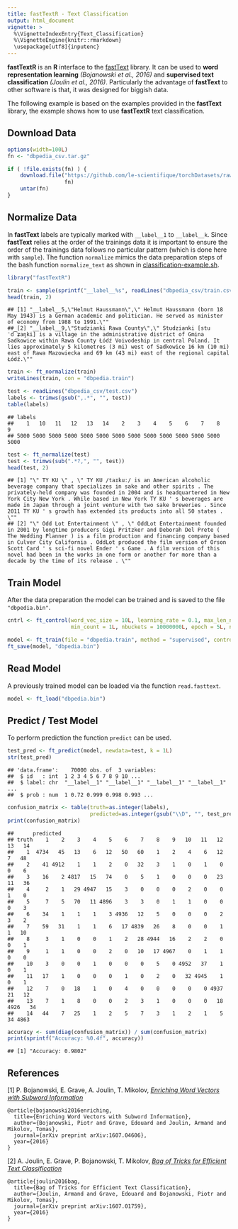 ```yaml
---
title: fastTextR - Text Classification
output: html_document
vignette: >
  %\VignetteIndexEntry{Text_Classification}
  %\VignetteEngine{knitr::rmarkdown}
  \usepackage[utf8]{inputenc}
---
```


**fastTextR** is an **R** interface to the [fastText](https://github.com/facebookresearch/fastText)
library. It can be used to **word representation learning** *(Bojanowski et al., 2016)* and 
**supervised text classification** *(Joulin et al., 2016)*.
Particularly the advantage of **fastText** to other software is that, 
it was designed for biggish data.

The following example is based on the examples provided in the **fastText** library, 
the example shows how to use **fastTextR** text classification.

## Download Data    

```r
options(width=100L)
fn <- "dbpedia_csv.tar.gz"

if ( !file.exists(fn) ) {
    download.file("https://github.com/le-scientifique/torchDatasets/raw/master/dbpedia_csv.tar.gz",
                  fn)
    untar(fn)
}
```

## Normalize Data
In **fastText** labels are typically marked with `__label__1` to `__label__k`.
Since **fastText** relies at the order of the trainings data it is important
to ensure the order of the trainings data follows no particular pattern
(which is done here with `sample`). The function `normalize` mimics
the data preparation steps of the bash function `normalize_text`
as shown in 
[classification-example.sh](https://github.com/facebookresearch/fastText/blob/master/classification-example.sh).


```r
library("fastTextR")

train <- sample(sprintf("__label__%s", readLines("dbpedia_csv/train.csv")))
head(train, 2)
```

```
## [1] "__label__5,\"Helmut Haussmann\",\" Helmut Haussmann (born 18 May 1943) is a German academic and politician. He served as minister of economy from 1988 to 1991.\""                                                                                                                                                                              
## [2] "__label__9,\"Studzianki Rawa County\",\" Studzianki [stuˈd͡ʑaŋki] is a village in the administrative district of Gmina Sadkowice within Rawa County Łódź Voivodeship in central Poland. It lies approximately 5 kilometres (3 mi) west of Sadkowice 16 km (10 mi) east of Rawa Mazowiecka and 69 km (43 mi) east of the regional capital Łódź.\""
```

```r
train <- ft_normalize(train)
writeLines(train, con = "dbpedia.train")

test <- readLines("dbpedia_csv/test.csv")
labels <- trimws(gsub(",.*", "", test))
table(labels)
```

```
## labels
##    1   10   11   12   13   14    2    3    4    5    6    7    8    9 
## 5000 5000 5000 5000 5000 5000 5000 5000 5000 5000 5000 5000 5000 5000
```

```r
test <- ft_normalize(test)
test <- trimws(sub(".*?,", "", test))
head(test, 2)
```

```
## [1] "\" TY KU \" , \" TY KU /taɪkuː/ is an American alcoholic beverage company that specializes in sake and other spirits . The privately-held company was founded in 2004 and is headquartered in New York City New York . While based in New York TY KU ' s beverages are made in Japan through a joint venture with two sake breweries . Since 2011 TY KU ' s growth has extended its products into all 50 states . \""                                        
## [2] "\" Odd Lot Entertainment \" , \" OddLot Entertainment founded in 2001 by longtime producers Gigi Pritzker and Deborah Del Prete ( The Wedding Planner ) is a film production and financing company based in Culver City California . OddLot produced the film version of Orson Scott Card ' s sci-fi novel Ender ' s Game . A film version of this novel had been in the works in one form or another for more than a decade by the time of its release . \""
```

## Train Model
After the data preparation the model can be trained and is saved to 
the file `"dbpedia.bin"`.

```r
cntrl <- ft_control(word_vec_size = 10L, learning_rate = 0.1, max_len_ngram = 2L, 
                    min_count = 1L, nbuckets = 10000000L, epoch = 5L, nthreads = 4L)

model <- ft_train(file = "dbpedia.train", method = "supervised", control = cntrl)
ft_save(model, "dbpedia.bin")
```

## Read Model
A previously trained model can be loaded via the function `read.fasttext`.

```r
model <- ft_load("dbpedia.bin")
```

## Predict / Test Model
To perform prediction the function `predict` can be used.

```r
test_pred <- ft_predict(model, newdata=test, k = 1L)
str(test_pred)
```

```
## 'data.frame':	70000 obs. of  3 variables:
##  $ id   : int  1 2 3 4 5 6 7 8 9 10 ...
##  $ label: chr  "__label__1" "__label__1" "__label__1" "__label__1" ...
##  $ prob : num  1 0.72 0.999 0.998 0.993 ...
```

```r
confusion_matrix <- table(truth=as.integer(labels), 
                          predicted=as.integer(gsub("\\D", "", test_pred$label)))
print(confusion_matrix)
```

```
##      predicted
## truth    1    2    3    4    5    6    7    8    9   10   11   12   13   14
##    1  4734   45   13    6   12   50   60    1    2    4    6   12    7   48
##    2    41 4912    1    1    2    0   32    3    1    0    1    0    0    6
##    3    16    2 4817   15   74    0    5    1    0    0    0   23   11   36
##    4     2    1   29 4947   15    3    0    0    0    2    0    0    1    0
##    5     7    5   70   11 4896    3    3    0    1    1    0    0    0    3
##    6    34    1    1    1    3 4936   12    5    0    0    0    2    3    2
##    7    59   31    1    1    6   17 4839   26    8    0    0    1    1   10
##    8     3    1    0    0    1    2   28 4944   16    2    2    0    0    1
##    9     1    1    0    0    2    0   10   17 4967    0    1    1    0    0
##    10    3    0    0    1    0    0    0    5    0 4952   37    1    0    1
##    11   17    1    0    0    0    1    0    2    0   32 4945    1    0    1
##    12    7    0   18    1    0    4    0    0    0    0    0 4937   21   12
##    13    7    1    8    0    0    2    3    1    0    0    0   18 4926   34
##    14   44    7   25    1    2    5    7    3    1    2    1    5   34 4863
```

```r
accuracy <- sum(diag(confusion_matrix)) / sum(confusion_matrix)
print(sprintf("Accuracy: %0.4f", accuracy))
```

```
## [1] "Accuracy: 0.9802"
```


## References

[1] P. Bojanowski, E. Grave, A. Joulin, T. Mikolov, [*Enriching Word Vectors with Subword Information*](https://arxiv.org/abs/1607.04606)

```
@article{bojanowski2016enriching,
  title={Enriching Word Vectors with Subword Information},
  author={Bojanowski, Piotr and Grave, Edouard and Joulin, Armand and Mikolov, Tomas},
  journal={arXiv preprint arXiv:1607.04606},
  year={2016}
}
```

[2] A. Joulin, E. Grave, P. Bojanowski, T. Mikolov, [*Bag of Tricks for Efficient Text Classification*](https://arxiv.org/abs/1607.01759)

```
@article{joulin2016bag,
  title={Bag of Tricks for Efficient Text Classification},
  author={Joulin, Armand and Grave, Edouard and Bojanowski, Piotr and Mikolov, Tomas},
  journal={arXiv preprint arXiv:1607.01759},
  year={2016}
}
```
